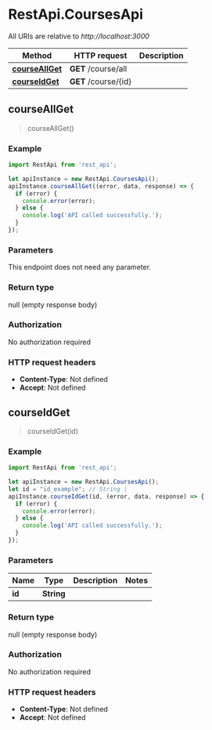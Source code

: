 # RestApi.CoursesApi

All URIs are relative to *http://localhost:3000*

Method | HTTP request | Description
------------- | ------------- | -------------
[**courseAllGet**](CoursesApi.md#courseAllGet) | **GET** /course/all | 
[**courseIdGet**](CoursesApi.md#courseIdGet) | **GET** /course/{id} | 



## courseAllGet

> courseAllGet()



### Example

```javascript
import RestApi from 'rest_api';

let apiInstance = new RestApi.CoursesApi();
apiInstance.courseAllGet((error, data, response) => {
  if (error) {
    console.error(error);
  } else {
    console.log('API called successfully.');
  }
});
```

### Parameters

This endpoint does not need any parameter.

### Return type

null (empty response body)

### Authorization

No authorization required

### HTTP request headers

- **Content-Type**: Not defined
- **Accept**: Not defined


## courseIdGet

> courseIdGet(id)



### Example

```javascript
import RestApi from 'rest_api';

let apiInstance = new RestApi.CoursesApi();
let id = "id_example"; // String | 
apiInstance.courseIdGet(id, (error, data, response) => {
  if (error) {
    console.error(error);
  } else {
    console.log('API called successfully.');
  }
});
```

### Parameters


Name | Type | Description  | Notes
------------- | ------------- | ------------- | -------------
 **id** | **String**|  | 

### Return type

null (empty response body)

### Authorization

No authorization required

### HTTP request headers

- **Content-Type**: Not defined
- **Accept**: Not defined

